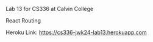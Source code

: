 Lab 13 for CS336 at Calvin College

React Routing

Heroku Link: https://cs336-jwk24-lab13.herokuapp.com

